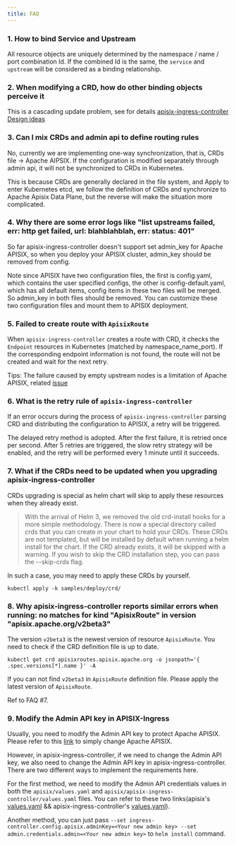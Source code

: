 ```yaml
---
title: FAQ
---
```


<!--
#
# Licensed to the Apache Software Foundation (ASF) under one or more
# contributor license agreements.  See the NOTICE file distributed with
# this work for additional information regarding copyright ownership.
# The ASF licenses this file to You under the Apache License, Version 2.0
# (the "License"); you may not use this file except in compliance with
# the License.  You may obtain a copy of the License at
#
#     http://www.apache.org/licenses/LICENSE-2.0
#
# Unless required by applicable law or agreed to in writing, software
# distributed under the License is distributed on an "AS IS" BASIS,
# WITHOUT WARRANTIES OR CONDITIONS OF ANY KIND, either express or implied.
# See the License for the specific language governing permissions and
# limitations under the License.
#
-->

### 1. How to bind Service and Upstream

All resource objects are uniquely determined by the namespace / name / port combination Id. If the combined Id is the same, the `service` and `upstream` will be considered as a binding relationship.

### 2. When modifying a CRD, how do other binding objects perceive it

This is a cascading update problem, see for details [apisix-ingress-controller Design ideas](./design.md)

### 3. Can I mix CRDs and admin api to define routing rules

No, currently we are implementing one-way synchronization, that is, CRDs file -> Apache AIPSIX. If the configuration is modified separately through admin api, it will not be synchronized to CRDs in Kubernetes.

This is because CRDs are generally declared in the file system, and Apply to enter Kubernetes etcd, we follow the definition of CRDs and synchronize to Apache Apisix Data Plane, but the reverse will make the situation more complicated.

### 4. Why there are some error logs like "list upstreams failed, err: http get failed, url: blahblahblah, err: status: 401"

So far apisix-ingress-controller doesn't support set admin_key for Apache APISIX, so when you deploy your APISIX cluster, admin_key should be removed from config.

Note since APISIX have two configuration files, the first is config.yaml, which contains the user specified configs, the other is config-default.yaml, which has all default items, config items in these two files will be merged. So admin_key in both files should be removed. You can customize these two configuration files and mount them to APISIX deployment.

### 5. Failed to create route with `ApisixRoute`

When `apisix-ingress-controller` creates a route with CRD, it checks the `Endpoint` resources in Kubernetes (matched by namespace_name_port). If the corresponding endpoint information is not found, the route will not be created and wait for the next retry.

Tips: The failure caused by empty upstream nodes is a limitation of Apache APISIX, related [issue](https://github.com/apache/apisix/issues/3072)

### 6. What is the retry rule of `apisix-ingress-controller`

If an error occurs during the process of `apisix-ingress-controller` parsing CRD and distributing the configuration to APISIX, a retry will be triggered.

The delayed retry method is adopted. After the first failure, it is retried once per second. After 5 retries are triggered, the slow retry strategy will be enabled, and the retry will be performed every 1 minute until it succeeds.

### 7. What if the CRDs need to be updated when you upgrading apisix-ingress-controller

CRDs upgrading is special as helm chart will skip to apply these resources when they already exist.

> With the arrival of Helm 3, we removed the old crd-install hooks for a more simple methodology. There is now a special directory called crds that you can create in your chart to hold your CRDs. These CRDs are not templated, but will be installed by default when running a helm install for the chart. If the CRD already exists, it will be skipped with a warning. If you wish to skip the CRD installation step, you can pass the --skip-crds flag.

In such a case, you may need to apply these CRDs by yourself.

```shell
kubectl apply -k samples/deploy/crd/
```

### 8. Why apisix-ingress-controller reports similar errors when running: no matches for kind "ApisixRoute" in version "apisix.apache.org/v2beta3"

The version `v2beta3` is the newest version of resource `ApisixRoute`. You need to check if the CRD definition file is up to date.

```shell
kubectl get crd apisixroutes.apisix.apache.org -o jsonpath='{ .spec.versions[*].name }' -A
```

If you can not find `v2beta3` in `ApisixRoute` definition file. Please apply the latest version of `ApisixRoute`.

Ref to FAQ #7.

### 9. Modify the Admin API key in APISIX-Ingress

Usually, you need to modify the Admin API key to protect Apache APISIX. Please refer to this [link](https://apisix.apache.org/docs/apisix/how-to-build/#updating-admin-api-key) to simply change Apache APISIX.

However, in apisix-ingress-controller, if we need to change the Admin API key, we also need to change the Admin API key in apisix-ingress-controller. There are two different ways to implement the requirements here.

For the first method, we need to modify the Admin API credentials values in both the `apisix/values.yaml` and `apisix/apisix-ingress-controller/values.yaml` files. You can refer to these two links(apisix's [values.yaml](https://github.com/apache/apisix-helm-chart/blob/57cdbe461765cd49af2195cc6a1976cc55262e9b/charts/apisix/values.yaml#L181) && apisix-ingress-controller's [values.yaml](https://github.com/apache/apisix-helm-chart/blob/57cdbe461765cd49af2195cc6a1976cc55262e9b/charts/apisix-ingress-controller/values.yaml#L128)).

Another method, you can just pass `--set ingress-controller.config.apisix.adminKey=<Your new admin key> --set admin.credentials.admin=<Your new admin key>`  to `helm install` command.
